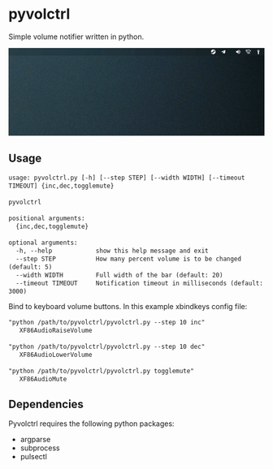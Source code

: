 # pyvolctrl

Simple volume notifier written in python.

![](resources/preview.gif)



## Usage

```
usage: pyvolctrl.py [-h] [--step STEP] [--width WIDTH] [--timeout TIMEOUT] {inc,dec,togglemute}

pyvolctrl

positional arguments:
  {inc,dec,togglemute}

optional arguments:
  -h, --help            show this help message and exit
  --step STEP           How many percent volume is to be changed (default: 5)
  --width WIDTH         Full width of the bar (default: 20)
  --timeout TIMEOUT     Notification timeout in milliseconds (default: 3000)

```



Bind to keyboard volume buttons. In this example xbindkeys config file:

```
"python /path/to/pyvolctrl/pyvolctrl.py --step 10 inc"
   XF86AudioRaiseVolume

"python /path/to/pyvolctrl/pyvolctrl.py --step 10 dec"
   XF86AudioLowerVolume

"python /path/to/pyvolctrl/pyvolctrl.py togglemute"
   XF86AudioMute
```



## Dependencies

Pyvolctrl requires the following python packages:

- argparse
- subprocess
- pulsectl

